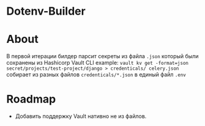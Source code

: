 # Dotenv-Builder


# About
В первой итерации билдер парсит секреты из файла `.json` который были сохранены из Hashicorp Vault CLI 
example:
`vault kv get -format=json  secret/projects/test-project/django > credenticals/
celery.json` 
собирает из разных файлов `credenticals/*.json` в единый файл `.env`

# Roadmap

* Добавить поддержку Vault нативно не из файлов.
